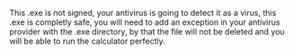This .exe is not signed, your antivirus is going to detect it as a virus, this .exe is completly safe, you will need to add an exception in your antivirus provider with the .exe directory, by that the file will not be deleted and you will be able to run the calculator perfectly.
